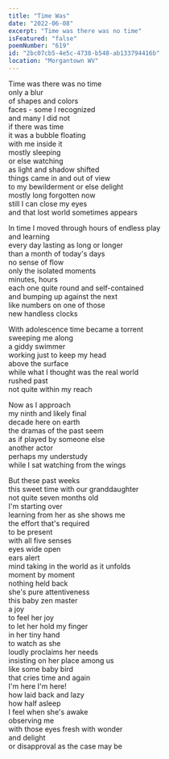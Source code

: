 ```yaml
---
title: "Time Was"
date: "2022-06-08"
excerpt: "Time was there was no time"
isFeatured: "false"
poemNumber: "619"
id: "2bc07cb5-4e5c-4738-b548-ab133794416b"
location: "Morgantown WV"
---
```


Time was there was no time  
only a blur  
of shapes and colors  
faces - some I recognized  
and many I did not  
if there was time  
it was a bubble floating  
with me inside it  
mostly sleeping  
or else watching  
as light and shadow shifted  
things came in and out of view  
to my bewilderment or else delight  
mostly long forgotten now  
still I can close my eyes  
and that lost world sometimes appears

In time I moved through hours of endless play  
and learning  
every day lasting as long or longer  
than a month of today's days  
no sense of flow  
only the isolated moments  
minutes, hours  
each one quite round and self-contained  
and bumping up against the next  
like numbers on one of those  
new handless clocks

With adolescence time became a torrent  
sweeping me along  
a giddy swimmer  
working just to keep my head  
above the surface  
while what I thought was the real world  
rushed past  
not quite within my reach

Now as I approach  
my ninth and likely final  
decade here on earth  
the dramas of the past seem  
as if played by someone else  
another actor  
perhaps my understudy  
while I sat watching from the wings

But these past weeks  
this sweet time with our granddaughter  
not quite seven months old  
I'm starting over  
learning from her as she shows me  
the effort that's required  
to be present  
with all five senses  
eyes wide open  
ears alert  
mind taking in the world as it unfolds  
moment by moment  
nothing held back  
she's pure attentiveness  
this baby zen master  
a joy  
to feel her joy  
to let her hold my finger  
 in her tiny hand  
to watch as she  
loudly proclaims her needs  
insisting on her place among us  
like some baby bird  
that cries time and again  
I'm here I'm here!  
how laid back and lazy  
how half asleep  
I feel when she's awake  
observing me  
with those eyes fresh with wonder  
and delight  
or disapproval as the case may be
